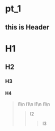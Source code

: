 # pt_1

this is Header
---------------
# H1
## H2
### H3
#### H4

> I1\n
I1\n
I1\n
I1\n
>   > I2
>   >   > I3
